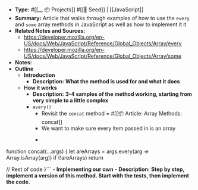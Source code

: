 - **Type:** #[[__ 📦 Projects]] #[[🌱 Seed]] | [[JavaScript]]
- **Summary:** Article that walks through examples of how to use the `every` and `some` array methods in JavaScript as well as how to implement it it
- **Related Notes and Sources:**
    - https://developer.mozilla.org/en-US/docs/Web/JavaScript/Reference/Global_Objects/Array/every
    - https://developer.mozilla.org/en-US/docs/Web/JavaScript/Reference/Global_Objects/Array/some
- **Notes:**
- **Outline**
    - **Introduction**
        - **Description:** __What the method is used for and what it does__
    - **How it works**
        - **Description:** __3-4 samples of the method working, starting from very simple to a little complex__
        - `every()`
            - Revisit the `concat` method = #[[📦 Article: Array Methods: concat]]
            - We want to make sure every item passed in is an array
            - ```javascript
function concat(...args) {
  let areArrays = args.every(arg => Array.isArray(arg))
  if (!areArrays) return
  
  // Rest of code
}```
    - **Implementing our own**
        - **Description:** __Step by step, implement a version of this method. Start with the tests, then implement the code.__
